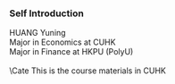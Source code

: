 ### Self Introduction
HUANG Yuning \
Major in Economics at CUHK \
Major in Finance at HKPU (PolyU) \
\
\Cate
This is the course materials in CUHK
